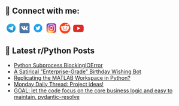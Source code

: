 ## 🔎 Connect with me:
[<img src="https://github.com/bullbesh/bullbesh/blob/main/images/Telegram.png" width="32" height="32" />](https://t.me/bullbesh)
[<img src="https://github.com/bullbesh/bullbesh/blob/main/images/VK.png" width="32" height="32" />](https://vk.com/bullbesh)
[<img src="https://github.com/bullbesh/bullbesh/blob/main/images/Twitter.png" width="32" height="32" />](https://twitter.com/bullbesh1)
[<img src="https://github.com/bullbesh/bullbesh/blob/main/images/Instagram.png" width="32" height="32" />](https://www.instagram.com/bullbesh)
[<img src="https://github.com/bullbesh/bullbesh/blob/main/images/Reddit.png" width="32" height="32" />](https://www.reddit.com/user/bullbesh)
[<img src="https://github.com/bullbesh/bullbesh/blob/main/images/YouTube.png" width="32" height="32" />](https://www.youtube.com/channel/UCtfjRs6uzgq5mfm8S06WTcg)

## 📕 Latest r/Python Posts
<!-- BLOG-POST-LIST:START -->
- [Python Subprocess BlockingIOError](https://www.reddit.com/r/Python/comments/1hfgjj2/python_subprocess_blockingioerror/)
- [A Satirical &quot;Enterprise-Grade&quot; Birthday Wishing Bot](https://www.reddit.com/r/Python/comments/1hfaswv/a_satirical_enterprisegrade_birthday_wishing_bot/)
- [Replicating the MATLAB Workspace in Python?](https://www.reddit.com/r/Python/comments/1hf6uem/replicating_the_matlab_workspace_in_python/)
- [Monday Daily Thread: Project ideas!](https://www.reddit.com/r/Python/comments/1hf62db/monday_daily_thread_project_ideas/)
- [GOAL: let the code focus on the core business logic and easy to maintain, pydantic-resolve](https://www.reddit.com/r/Python/comments/1hf4i4v/goal_let_the_code_focus_on_the_core_business/)
<!-- BLOG-POST-LIST:END -->
